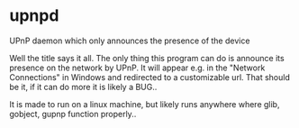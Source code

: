 # upnpd
UPnP daemon which only announces the presence of the device

Well the title says it all. The only thing this program can do is announce its
presence on the network by UPnP. It will appear e.g. in the "Network Connections"
in Windows and redirected to a customizable url. That should be it, if it can do
more it is likely a BUG..

It is made to run on a linux machine, but likely runs anywhere where glib, gobject,
gupnp function properly..
